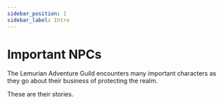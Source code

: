 ```yaml
---
sidebar_position: 1
sidebar_label: Intro
---
```


# Important NPCs

The Lemurian Adventure Guild encounters many important characters as they go about their business of protecting the realm.

These are their stories.
